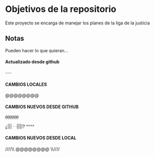 # Objetivos de la repositorio

Este proyecto se encarga de manejar los planes de la liga de la justicia


## Notas
Pueden hacer lo que quieran...

#### Actualizado desde github
·····


#### CAMBIOS LOCALES
@@@@@@@@

#### CAMBIOS NUEVOS DESDE GITHUB
    @@@@@@
¿||| ·  ·|||]?
     ^^^^

#### CAMBIOS NUEVOS DESDE LOCAL   
////\\\\
@@@@@@@@
\\\\////
